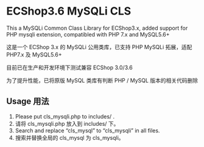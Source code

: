 # ECShop3.6 MySQLi CLS
This a MySQLi Common Class Library for ECShop3.x, added support for PHP mysqli extension, compatibled with PHP 7.x and MySQL5.6+

这是一个 ECShop 3.x 的 MySQLi 公用类库，已支持 PHP MySQLi 拓展，适配 PHP7.x 及 MySQL5.6+

目前已在生产和开发环境下测试兼容 ECShop 3.0/3.6

为了提升性能，已将原版 MySQL 类库有判断 PHP / MySQL 版本的相关代码删除

## Usage 用法

1. Please put cls\_mysqli.php to includes/ .
1. 请将 cls\_mysqli.php 放入到 includes/ 下。
2. Search and replace “cls\_mysql” to “cls\_mysqli” in all files.
2. 搜索并替换全局的 cls\_mysql 为 cls\_mysqli。
